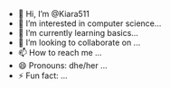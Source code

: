 - 👋 Hi, I’m @Kiara511
- 👀 I’m interested in computer science...
- 🌱 I’m currently learning basics...
- 💞️ I’m looking to collaborate on ...
- 📫 How to reach me ...
- 😄 Pronouns: dhe/her ...
- ⚡ Fun fact: ...

<!---
Kiara511/Kiara511 is a ✨ special ✨ repository because its `README.md` (this file) appears on your GitHub profile.
You can click the Preview link to take a look at your changes.
--->
